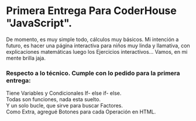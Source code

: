 # Primera Entrega Para CoderHouse "JavaScript".  
De momento, es muy simple todo, cálculos muy básicos.  Mi intención a futuro, es hacer una página interactiva para niños muy linda y llamativa, con explicaciones matemáticas luego los Ejercicios interactivos... Vamos, en mi mente brilla jaja.  

### Respecto a lo técnico.  Cumple con lo pedido para la primera entrega:  
Tiene Variables y Condicionales If- else if- else.  
Todas son funciones, nada esta suelto.  
Y un solo bucle, que sirve para buscar Factores.  
Como Extra, agregué Botones para cada Operación en HTML.